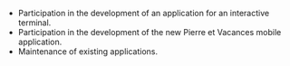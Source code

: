 * Participation in the development of an application for an interactive terminal.
* Participation in the development of the new Pierre et Vacances mobile application.
* Maintenance of existing applications.
